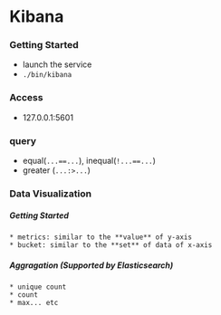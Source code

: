 # Kibana

### Getting Started
* launch the service
 * `./bin/kibana`

### Access
* 127.0.0.1:5601

### query
* equal(`...==...`), inequal(`!...==...`)
* greater (`...:>...`)

### Data Visualization
##### Getting Started
    * metrics: similar to the **value** of y-axis
    * bucket: similar to the **set** of data of x-axis
##### Aggragation (Supported by Elasticsearch)
    * unique count
    * count
    * max... etc
